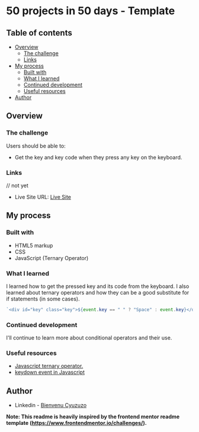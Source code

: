 # 50 projects in 50 days - Template

## Table of contents

- [Overview](#overview)
  - [The challenge](#the-challenge)
  - [Links](#links)
- [My process](#my-process)
  - [Built with](#built-with)
  - [What I learned](#what-i-learned)
  - [Continued development](#continued-development)
  - [Useful resources](#useful-resources)
- [Author](#author)

## Overview

### The challenge

Users should be able to:

- Get the key and key code when they press any key on the keyboard.

### Links

// not yet

- Live Site URL: [Live Site](https://your-live-site-url.com)

## My process

### Built with

- HTML5 markup
- CSS
- JavaScript (Ternary Operator)

### What I learned

I learned how to get the pressed key and its code from the keyboard. I also learned about ternary operators and how they can be a good substitute for if statements (in some cases).

```js
`<div id="key" class="key">${event.key == " " ? "Space" : event.key}</div>`;
```

### Continued development

I'll continue to learn more about conditional operators and their use.

### Useful resources

- [Javascript ternary operator.](https://javascript.info/logical-operators)
- [keydown event in Javascript](https://developer.mozilla.org/en-US/docs/Web/API/Element/keydown_event)

## Author

- Linkedin - [Bienvenu Cyuzuzo](https://www.linkedin.com/in/bienvenu-cyuzuzo/)

**Note: This readme is heavily inspired by the frontend mentor readme template (https://www.frontendmentor.io/challenges/).**
